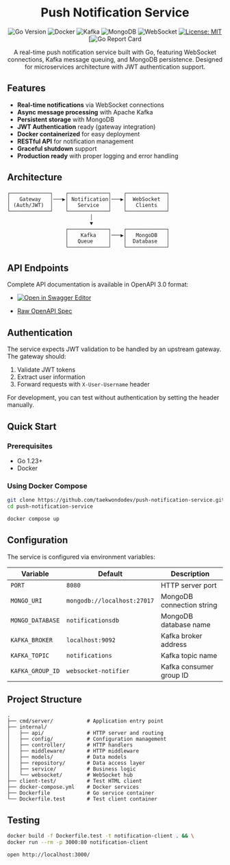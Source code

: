 <div align="center">

# Push Notification Service

![Go Version](https://img.shields.io/badge/Go-1.24.3-blue.svg)
![Docker](https://img.shields.io/badge/docker-ready-blue.svg)
![Kafka](https://img.shields.io/badge/kafka-3.7-orange.svg)
![MongoDB](https://img.shields.io/badge/mongodb-6.0-green.svg)
![WebSocket](https://img.shields.io/badge/websocket-ready-purple.svg)
[![License: MIT](https://img.shields.io/badge/License-MIT-yellow.svg)](https://opensource.org/licenses/MIT)
[![Go Report Card](https://goreportcard.com/badge/github.com/taekwondodev/push-notification-service)

A real-time push notification service built with Go, featuring WebSocket connections, Kafka message queuing, and MongoDB persistence. Designed for microservices architecture with JWT authentication support.

</div>

## Features

- **Real-time notifications** via WebSocket connections
- **Async message processing** with Apache Kafka
- **Persistent storage** with MongoDB
- **JWT Authentication** ready (gateway integration)
- **Docker containerized** for easy deployment
- **RESTful API** for notification management
- **Graceful shutdown** support
- **Production ready** with proper logging and error handling


## Architecture

```
┌─────────────┐    ┌─────────────┐    ┌─────────────┐
│   Gateway   │───▶│ Notification│───▶│  WebSocket  │
│ (Auth/JWT)  │    │   Service   │    │   Clients   │
└─────────────┘    └─────────────┘    └─────────────┘
                           │
                           ▼
                   ┌─────────────┐    ┌─────────────┐
                   │    Kafka    │───▶│   MongoDB   │
                   │   Queue     │    │  Database   │
                   └─────────────┘    └─────────────┘
```

## API Endpoints

Complete API documentation is available in OpenAPI 3.0 format:

- [![Open in Swagger Editor](https://img.shields.io/badge/Swagger-Editor-%23Clojure?style=for-the-badge&logo=swagger)](https://editor.swagger.io/?url=https://raw.githubusercontent.com/taekwondodev/push-notification-service/main/api/openapi.yaml)

- [Raw OpenAPI Spec](api/openapi.yaml)

## Authentication

The service expects JWT validation to be handled by an upstream gateway. The gateway should:

1. Validate JWT tokens
2. Extract user information
3. Forward requests with `X-User-Username` header

For development, you can test without authentication by setting the header manually.

## Quick Start

### Prerequisites

- Go 1.23+
- Docker

### Using Docker Compose

```bash
git clone https://github.com/taekwondodev/push-notification-service.git
cd push-notification-service

docker compose up
```

## Configuration

The service is configured via environment variables:

| Variable         | Default                     | Description               |
|------------------|-----------------------------|---------------------------|
| `PORT`           | `8080`                      | HTTP server port          |
| `MONGO_URI`      | `mongodb://localhost:27017` | MongoDB connection string |
| `MONGO_DATABASE` | `notificationsdb`           | MongoDB database name     |
| `KAFKA_BROKER`   | `localhost:9092`            | Kafka broker address      |
| `KAFKA_TOPIC`    | `notifications`             | Kafka topic name          |
| `KAFKA_GROUP_ID` | `websocket-notifier`        | Kafka consumer group ID   |

## Project Structure

```
.
├── cmd/server/           # Application entry point
├── internal/
│   ├── api/              # HTTP server and routing
│   ├── config/           # Configuration management
│   ├── controller/       # HTTP handlers
│   ├── middleware/       # HTTP middleware
│   ├── models/           # Data models
│   ├── repository/       # Data access layer
│   ├── service/          # Business logic
│   └── websocket/        # WebSocket hub
├── client-test/          # Test HTML client
├── docker-compose.yml    # Docker services
├── Dockerfile            # Go service container
└── Dockerfile.test       # Test client container
```

## Testing

```bash
docker build -f Dockerfile.test -t notification-client . && \
docker run --rm -p 3000:80 notification-client

open http://localhost:3000/
```
